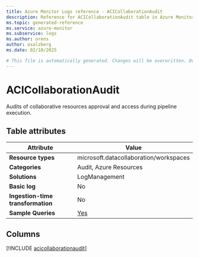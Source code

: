 ```yaml
---
title: Azure Monitor Logs reference - ACICollaborationAudit
description: Reference for ACICollaborationAudit table in Azure Monitor Logs.
ms.topic: generated-reference
ms.service: azure-monitor
ms.subservice: logs
ms.author: orens
author: osalzberg
ms.date: 02/18/2025

# This file is automatically generated. Changes will be overwritten. Do not change this file directly.
---
```


# ACICollaborationAudit

Audits of collaborative resources approval and access during pipeline execution.


## Table attributes

|Attribute|Value|
|---|---|
|**Resource types**|microsoft.datacollaboration/workspaces|
|**Categories**|Audit, Azure Resources|
|**Solutions**| LogManagement|
|**Basic log**|No|
|**Ingestion-time transformation**|No|
|**Sample Queries**|[Yes](/azure/azure-monitor/reference/queries/acicollaborationaudit)|



## Columns
  
[!INCLUDE [acicollaborationaudit](~/reusable-content/ce-skilling/azure/includes/azure-monitor/reference/tables/acicollaborationaudit-include.md)]
